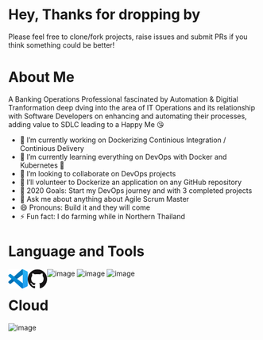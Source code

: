 # Hey, Thanks for dropping by

Please feel free to clone/fork projects, raise issues and submit PRs if you think something could be better!



# About Me
A Banking Operations Professional fascinated by Automation & Digitial Tranformation deep dving into the area of IT Operations and its relationship with Software Developers on enhancing and automating their processes, adding value to SDLC leading to a Happy Me 😘


- 🔭 I’m currently working on Dockerizing Continious Integration / Continious Delivery
- 🌱 I’m currently learning everything on DevOps with Docker and Kubernetes 🤣
- 🤔 I’m looking to collaborate on DevOps projects 
- 👯 I’ll volunteer to Dockerize an application on any GitHub repository
- 🥅 2020 Goals: Start my DevOps journey and with 3 completed projects 
- 💬 Ask me about anything about Agile Scrum Master 
- 😄 Pronouns: Build it and they will come
- ⚡ Fun fact: I do farming while in Northern Thailand

# Language and Tools

![image](https://user-images.githubusercontent.com/82499575/143894793-8f76556f-cb23-4d69-84e1-f56e973c0e3c.png) ![image](https://user-images.githubusercontent.com/82499575/143895035-18673b38-db88-4280-b025-4a8092829eaf.png) ![image](https://user-images.githubusercontent.com/82499575/143895790-413cb730-1f60-40f3-9aa8-3349bd896fa5.png)
<img align="left" alt="Visual Studio Code" width="39px" src="https://raw.githubusercontent.com/github/explore/80688e429a7d4ef2fca1e82350fe8e3517d3494d/topics/visual-studio-code/visual-studio-code.png" />
<img align="left" alt="GitHub" width="39px" src="https://raw.githubusercontent.com/github/explore/78df643247d429f6cc873026c0622819ad797942/topics/github/github.png" />


# Cloud
![image](https://user-images.githubusercontent.com/82499575/143897552-9f07d927-dfe4-41b6-b719-b1c36695befa.png)





